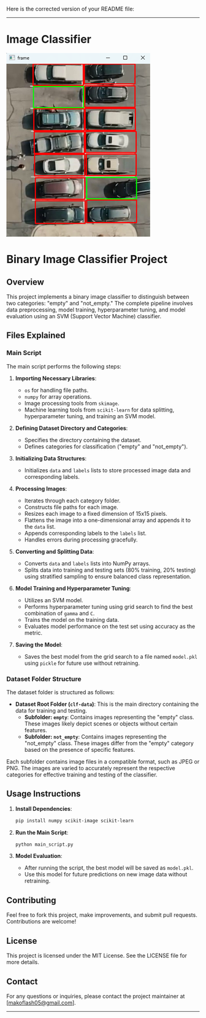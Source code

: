 Here is the corrected version of your README file:

---

# Image Classifier

![Screenshot 2024-12-20 144108](Screenshot%202024-12-20%20144108.png)

# Binary Image Classifier Project

## Overview

This project implements a binary image classifier to distinguish between two categories: "empty" and "not_empty." The complete pipeline involves data preprocessing, model training, hyperparameter tuning, and model evaluation using an SVM (Support Vector Machine) classifier.

## Files Explained

### Main Script

The main script performs the following steps:

1. **Importing Necessary Libraries**: 
   - `os` for handling file paths.
   - `numpy` for array operations.
   - Image processing tools from `skimage`.
   - Machine learning tools from `scikit-learn` for data splitting, hyperparameter tuning, and training an SVM model.

2. **Defining Dataset Directory and Categories**: 
   - Specifies the directory containing the dataset.
   - Defines categories for classification ("empty" and "not_empty").

3. **Initializing Data Structures**:
   - Initializes `data` and `labels` lists to store processed image data and corresponding labels.

4. **Processing Images**:
   - Iterates through each category folder.
   - Constructs file paths for each image.
   - Resizes each image to a fixed dimension of 15x15 pixels.
   - Flattens the image into a one-dimensional array and appends it to the `data` list.
   - Appends corresponding labels to the `labels` list.
   - Handles errors during processing gracefully.

5. **Converting and Splitting Data**:
   - Converts `data` and `labels` lists into NumPy arrays.
   - Splits data into training and testing sets (80% training, 20% testing) using stratified sampling to ensure balanced class representation.

6. **Model Training and Hyperparameter Tuning**:
   - Utilizes an SVM model.
   - Performs hyperparameter tuning using grid search to find the best combination of `gamma` and `C`.
   - Trains the model on the training data.
   - Evaluates model performance on the test set using accuracy as the metric.

7. **Saving the Model**:
   - Saves the best model from the grid search to a file named `model.pkl` using `pickle` for future use without retraining.

### Dataset Folder Structure

The dataset folder is structured as follows:

- **Dataset Root Folder (`clf-data`)**: This is the main directory containing the data for training and testing.
  - **Subfolder: `empty`**: Contains images representing the "empty" class. These images likely depict scenes or objects without certain features.
  - **Subfolder: `not_empty`**: Contains images representing the "not_empty" class. These images differ from the "empty" category based on the presence of specific features.

Each subfolder contains image files in a compatible format, such as JPEG or PNG. The images are varied to accurately represent the respective categories for effective training and testing of the classifier.

## Usage Instructions

1. **Install Dependencies**:
   ```bash
   pip install numpy scikit-image scikit-learn
   ```

2. **Run the Main Script**:
   ```bash
   python main_script.py
   ```

3. **Model Evaluation**:
   - After running the script, the best model will be saved as `model.pkl`.
   - Use this model for future predictions on new image data without retraining.

## Contributing

Feel free to fork this project, make improvements, and submit pull requests. Contributions are welcome!

## License

This project is licensed under the MIT License. See the LICENSE file for more details.

## Contact

For any questions or inquiries, please contact the project maintainer at [makoflash05@gmail.com].

---
